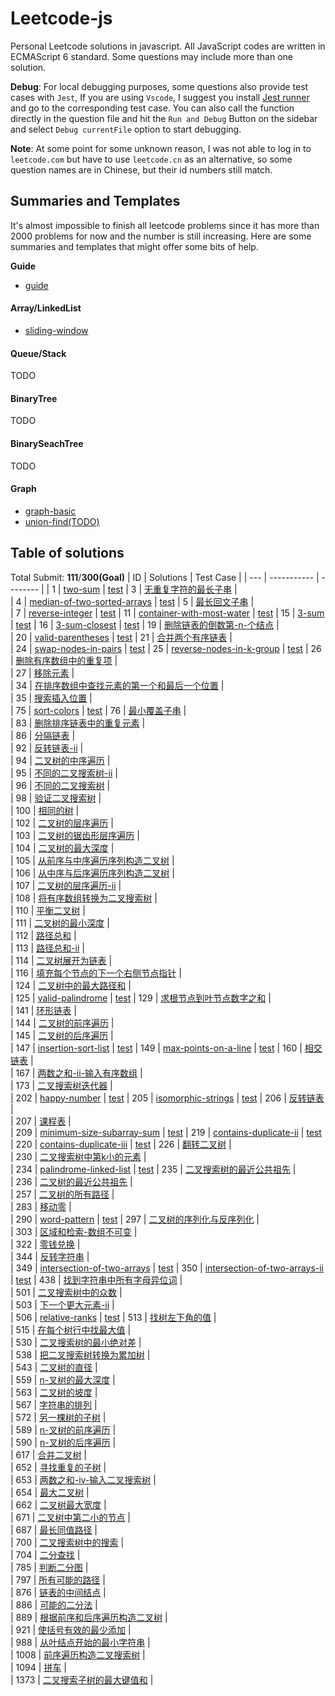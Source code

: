 # Leetcode-js

Personal Leetcode solutions in javascript. All JavaScript codes are written in ECMAScript 6 standard. Some questions may include more than one solution.

**Debug**:  For local debugging purposes, some questions also provide test cases with `Jest`, If you are using `Vscode`, I suggest you install [Jest runner](https://marketplace.visualstudio.com/items?itemName=firsttris.vscode-jest-runner) and go to the corresponding test case. You can also call the function directly in the question file and hit the `Run and Debug` Button on the sidebar and select `Debug currentFile` option to start debugging.

**Note**: At some point for some unknown reason, I was not able to log in to `leetcode.com` but have to use `leetcode.cn` as an alternative, so some question names are in Chinese, but their id numbers still match.

## Summaries and Templates
It's almost impossible to finish all leetcode problems since it has more than 2000 problems for now and the number is still increasing. Here are some summaries and templates that might offer some bits of help.

**Guide**
* [guide](docs/guide.md)
#### **Array/LinkedList**
* [sliding-window](docs/Array/sliding-window.md)
####  **Queue/Stack**
TODO
#### **BinaryTree**
TODO
####  **BinarySeachTree**
TODO
#### Graph
* [graph-basic](docs/Graph/graph-basic.md)
* [union-find(TODO)]()

## Table of solutions
Total Submit: **111**/**300(Goal)**
| ID | Solutions | Test Case |
  | --- | ----------- | -------- |
| 1 | [two-sum](./src/1.two-sum.js) |  [test](./test/1.two-sum.test.js)
| 3 | [无重复字符的最长子串](./src/3.无重复字符的最长子串.js) |  
| 4 | [median-of-two-sorted-arrays](./src/4.median-of-two-sorted-arrays.js) |  [test](./test/4.median-of-two-sorted-arrays.test.js)
| 5 | [最长回文子串](./src/5.最长回文子串.js) |  
| 7 | [reverse-integer](./src/7.reverse-integer.js) |  [test](./test/7.reverse-integer.test.js)
| 11 | [container-with-most-water](./src/11.container-with-most-water.js) |  [test](./test/11.container-with-most-water.test.js)
| 15 | [3-sum](./src/15.3-sum.js) |  [test](./test/15.3-sum.test.js)
| 16 | [3-sum-closest](./src/16.3-sum-closest.js) |  [test](./test/16.3-sum-closest.test.js)
| 19 | [删除链表的倒数第-n-个结点](./src/19.删除链表的倒数第-n-个结点.js) |  
| 20 | [valid-parentheses](./src/20.valid-parentheses.js) |  [test](./test/20.valid-parentheses.test.js)
| 21 | [合并两个有序链表](./src/21.合并两个有序链表.js) |  
| 24 | [swap-nodes-in-pairs](./src/24.swap-nodes-in-pairs.js) |  [test](./test/24.swap-nodes-in-pairs.test.js)
| 25 | [reverse-nodes-in-k-group](./src/25.reverse-nodes-in-k-group.js) |  [test](./test/25.reverse-nodes-in-k-group.test.js)
| 26 | [删除有序数组中的重复项](./src/26.删除有序数组中的重复项.js) |  
| 27 | [移除元素](./src/27.移除元素.js) |  
| 34 | [在排序数组中查找元素的第一个和最后一个位置](./src/34.在排序数组中查找元素的第一个和最后一个位置.js) |  
| 35 | [搜索插入位置](./src/35.搜索插入位置.js) |  
| 75 | [sort-colors](./src/75.sort-colors.js) |  [test](./test/75.sort-colors.test.js)
| 76 | [最小覆盖子串](./src/76.最小覆盖子串.js) |  
| 83 | [删除排序链表中的重复元素](./src/83.删除排序链表中的重复元素.js) |  
| 86 | [分隔链表](./src/86.分隔链表.js) |  
| 92 | [反转链表-ii](./src/92.反转链表-ii.js) |  
| 94 | [二叉树的中序遍历](./src/94.二叉树的中序遍历.js) |  
| 95 | [不同的二叉搜索树-ii](./src/95.不同的二叉搜索树-ii.js) |  
| 96 | [不同的二叉搜索树](./src/96.不同的二叉搜索树.js) |  
| 98 | [验证二叉搜索树](./src/98.验证二叉搜索树.js) |  
| 100 | [相同的树](./src/100.相同的树.js) |  
| 102 | [二叉树的层序遍历](./src/102.二叉树的层序遍历.js) |  
| 103 | [二叉树的锯齿形层序遍历](./src/103.二叉树的锯齿形层序遍历.js) |  
| 104 | [二叉树的最大深度](./src/104.二叉树的最大深度.js) |  
| 105 | [从前序与中序遍历序列构造二叉树](./src/105.从前序与中序遍历序列构造二叉树.js) |  
| 106 | [从中序与后序遍历序列构造二叉树](./src/106.从中序与后序遍历序列构造二叉树.js) |  
| 107 | [二叉树的层序遍历-ii](./src/107.二叉树的层序遍历-ii.js) |  
| 108 | [将有序数组转换为二叉搜索树](./src/108.将有序数组转换为二叉搜索树.js) |  
| 110 | [平衡二叉树](./src/110.平衡二叉树.js) |  
| 111 | [二叉树的最小深度](./src/111.二叉树的最小深度.js) |  
| 112 | [路径总和](./src/112.路径总和.js) |  
| 113 | [路径总和-ii](./src/113.路径总和-ii.js) |  
| 114 | [二叉树展开为链表](./src/114.二叉树展开为链表.js) |  
| 116 | [填充每个节点的下一个右侧节点指针](./src/116.填充每个节点的下一个右侧节点指针.js) |  
| 124 | [二叉树中的最大路径和](./src/124.二叉树中的最大路径和.js) |  
| 125 | [valid-palindrome](./src/125.valid-palindrome.js) |  [test](./test/125.valid-palindrome.test.js)
| 129 | [求根节点到叶节点数字之和](./src/129.求根节点到叶节点数字之和.js) |  
| 141 | [环形链表](./src/141.环形链表.js) |  
| 144 | [二叉树的前序遍历](./src/144.二叉树的前序遍历.js) |  
| 145 | [二叉树的后序遍历](./src/145.二叉树的后序遍历.js) |  
| 147 | [insertion-sort-list](./src/147.insertion-sort-list.js) |  [test](./test/147.insertion-sort-list.test.js)
| 149 | [max-points-on-a-line](./src/149.max-points-on-a-line.js) |  [test](./test/149.max-points-on-a-line.test.js)
| 160 | [相交链表](./src/160.相交链表.js) |  
| 167 | [两数之和-ii-输入有序数组](./src/167.两数之和-ii-输入有序数组.js) |  
| 173 | [二叉搜索树迭代器](./src/173.二叉搜索树迭代器.js) |  
| 202 | [happy-number](./src/202.happy-number.js) |  [test](./test/202.happy-number.test.js)
| 205 | [isomorphic-strings](./src/205.isomorphic-strings.js) |  [test](./test/205.isomorphic-strings.test.js)
| 206 | [反转链表](./src/206.反转链表.js) |  
| 207 | [课程表](./src/207.课程表.js) |  
| 209 | [minimum-size-subarray-sum](./src/209.minimum-size-subarray-sum.js) |  [test](./test/209.minimum-size-subarray-sum.test.js)
| 219 | [contains-duplicate-ii](./src/219.contains-duplicate-ii.js) |  [test](./test/219.contains-duplicate-ii.test.js)
| 220 | [contains-duplicate-iii](./src/220.contains-duplicate-iii.js) |  [test](./test/220.contains-duplicate-iii.test.js)
| 226 | [翻转二叉树](./src/226.翻转二叉树.js) |  
| 230 | [二叉搜索树中第k小的元素](./src/230.二叉搜索树中第k小的元素.js) |  
| 234 | [palindrome-linked-list](./src/234.palindrome-linked-list.js) |  [test](./test/234.palindrome-linked-list.test.js)
| 235 | [二叉搜索树的最近公共祖先](./src/235.二叉搜索树的最近公共祖先.js) |  
| 236 | [二叉树的最近公共祖先](./src/236.二叉树的最近公共祖先.js) |  
| 257 | [二叉树的所有路径](./src/257.二叉树的所有路径.js) |  
| 283 | [移动零](./src/283.移动零.js) |  
| 290 | [word-pattern](./src/290.word-pattern.js) |  [test](./test/290.word-pattern.test.js)
| 297 | [二叉树的序列化与反序列化](./src/297.二叉树的序列化与反序列化.js) |  
| 303 | [区域和检索-数组不可变](./src/303.区域和检索-数组不可变.js) |  
| 322 | [零钱兑换](./src/322.零钱兑换.js) |  
| 344 | [反转字符串](./src/344.反转字符串.js) |  
| 349 | [intersection-of-two-arrays](./src/349.intersection-of-two-arrays.js) |  [test](./test/349.intersection-of-two-arrays.test.js)
| 350 | [intersection-of-two-arrays-ii](./src/350.intersection-of-two-arrays-ii.js) |  [test](./test/350.intersection-of-two-arrays-ii.test.js)
| 438 | [找到字符串中所有字母异位词](./src/438.找到字符串中所有字母异位词.js) |  
| 501 | [二叉搜索树中的众数](./src/501.二叉搜索树中的众数.js) |  
| 503 | [下一个更大元素-ii](./src/503.下一个更大元素-ii.js) |  
| 506 | [relative-ranks](./src/506.relative-ranks.js) |  [test](./test/506.relative-ranks.test.js)
| 513 | [找树左下角的值](./src/513.找树左下角的值.js) |  
| 515 | [在每个树行中找最大值](./src/515.在每个树行中找最大值.js) |  
| 530 | [二叉搜索树的最小绝对差](./src/530.二叉搜索树的最小绝对差.js) |  
| 538 | [把二叉搜索树转换为累加树](./src/538.把二叉搜索树转换为累加树.js) |  
| 543 | [二叉树的直径](./src/543.二叉树的直径.js) |  
| 559 | [n-叉树的最大深度](./src/559.n-叉树的最大深度.js) |  
| 563 | [二叉树的坡度](./src/563.二叉树的坡度.js) |  
| 567 | [字符串的排列](./src/567.字符串的排列.js) |  
| 572 | [另一棵树的子树](./src/572.另一棵树的子树.js) |  
| 589 | [n-叉树的前序遍历](./src/589.n-叉树的前序遍历.js) |  
| 590 | [n-叉树的后序遍历](./src/590.n-叉树的后序遍历.js) |  
| 617 | [合并二叉树](./src/617.合并二叉树.js) |  
| 652 | [寻找重复的子树](./src/652.寻找重复的子树.js) |  
| 653 | [两数之和-iv-输入二叉搜索树](./src/653.两数之和-iv-输入二叉搜索树.js) |  
| 654 | [最大二叉树](./src/654.最大二叉树.js) |  
| 662 | [二叉树最大宽度](./src/662.二叉树最大宽度.js) |  
| 671 | [二叉树中第二小的节点](./src/671.二叉树中第二小的节点.js) |  
| 687 | [最长同值路径](./src/687.最长同值路径.js) |  
| 700 | [二叉搜索树中的搜索](./src/700.二叉搜索树中的搜索.js) |  
| 704 | [二分查找](./src/704.二分查找.js) |  
| 785 | [判断二分图](./src/785.判断二分图.js) |  
| 797 | [所有可能的路径](./src/797.所有可能的路径.js) |  
| 876 | [链表的中间结点](./src/876.链表的中间结点.js) |  
| 886 | [可能的二分法](./src/886.可能的二分法.js) |  
| 889 | [根据前序和后序遍历构造二叉树](./src/889.根据前序和后序遍历构造二叉树.js) |  
| 921 | [使括号有效的最少添加](./src/921.使括号有效的最少添加.js) |  
| 988 | [从叶结点开始的最小字符串](./src/988.从叶结点开始的最小字符串.js) |  
| 1008 | [前序遍历构造二叉搜索树](./src/1008.前序遍历构造二叉搜索树.js) |  
| 1094 | [拼车](./src/1094.拼车.js) |  
| 1373 | [二叉搜索子树的最大键值和](./src/1373.二叉搜索子树的最大键值和.js) |  
